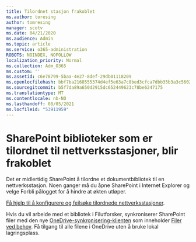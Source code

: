 ```yaml
---
title: Tilordnet stasjon frakoblet
ms.author: toresing
author: tomresing
manager: scotv
ms.date: 04/21/2020
ms.audience: Admin
ms.topic: article
ms.service: o365-administration
ROBOTS: NOINDEX, NOFOLLOW
localization_priority: Normal
ms.collection: Adm_O365
ms.custom: ''
ms.assetid: c6e78799-5baa-4e27-8def-29db01118209
ms.openlocfilehash: bbf7ba2168555374d4ef5e63a7c8bed3cfca7dbb35b3a3c5602d3b0d1d2fda0a
ms.sourcegitcommit: b5f7da89a650d2915dc652449623c78be6247175
ms.translationtype: MT
ms.contentlocale: nb-NO
ms.lasthandoff: 08/05/2021
ms.locfileid: "53911959"
---
```

# <a name="sharepoint-libraries-mapped-to-network-drives-become-disconnected"></a>SharePoint biblioteker som er tilordnet til nettverksstasjoner, blir frakoblet

Det er midlertidig SharePoint å tilordne et dokumentbibliotek til en nettverksstasjon. Noen ganger må du åpne SharePoint i Internet  Explorer og velge Forbli pålogget for å hindre at økten utløper. 
  
[Få hjelp til å konfigurere og feilsøke tilordnede nettverksstasjoner](https://docs.microsoft.com/sharepoint/support/administration/troubleshoot-mapped-network-drives).
  
Hvis du vil arbeide med et bibliotek i Filutforsker, synkroniserer SharePoint filer med den nye [OneDrive-synkronisering-klienten](https://support.office.com/article/6de9ede8-5b6e-4503-80b2-6190f3354a88.aspx) som inneholder [Filer ved behov](https://support.office.com/article/0e6860d3-d9f3-4971-b321-7092438fb38e.aspx). Få tilgang til alle filene i OneDrive uten å bruke lokal lagringsplass.
  

